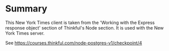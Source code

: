 # Summary
This New York Times client is taken from the 'Working with the Express response object' section of Thinkful's Node section. It is used with the New York Times server. 

See https://courses.thinkful.com/node-postgres-v1/checkpoint/4